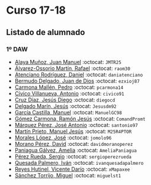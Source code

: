 # Curso 17-18

## Listado de alumnado

### 1º DAW

- [Alaya Muñoz, Juan Manuel](https://github.com/JMTR25) :octocat: `JMTR25`
- [Álvarez-Ossorio Martín, Rafael](https://github.com/raom30) :octocat: `raom30` 
- [Atenciano Rodríguez, Daniel](https://github.com/daniatenciano) :octocat: `daniatenciano`
- [Bermudo Delgado, Juan de Dios](https://github.com/ezxioj87) :octocat: `ezxioj87`
- [Carmona Mallén, Pedro](https://github.com/pcarmona14) :octocat: `pcarmona14`
- [Cívico Villanueva, Antonio]( https://github.com/civico91) :octocat: `civico91`
- [Cruz Díaz, Jesús Diego](https://github.com/diegocd) :octocat: `diegocd`
- [Delgado Marín, Jesús](https://github.com/Jesusdm92) :octocat: `Jesusdm92`
- [García Castilla, Manuel](https://github.com/ManuelGC98) :octocat: `ManuelGC98`
- [Gómez Carmona, Ramón Jesús](https://github.com/ComandPromt) :octocat: `ComandPromt`
- [Márquez Pérez, José Antonio](https://github.com/santonio97) :octocat: `santonio97`
- [Martín Prieto, Manuel Jesús](https://github.com/M25R4PTOR) :octocat: `M25R4PTOR`
- [Morales López, José](https://github.com/jomolo96) :octocat: `jomolo96`
- [Morano Pérez, David](https://github.com/davidmoranoperez) :octocat: `davidmoranoperez`
- [Paniagua Gálvez, Amelia]( https://github.com/AmeliaPaniagua) :octocat: `AmeliaPaniagua`
- [Pérez Rueda, Sergio](https://github.com/sergioperezrueda) :octocat: `sergioperezrueda`
- [Quesada Palmero, Iván](https://github.com/ivanquesadapalmero) :octocat: `ivanquesadapalmero`
- [Reyes Hutinel, Vicente Darío](https://github.com/xMapaxee) :octocat: `xMapaxee`
- [Sánchez Torrijo, Miguel](https://github.com/miguelst1) :octocat: `miguelst1`
